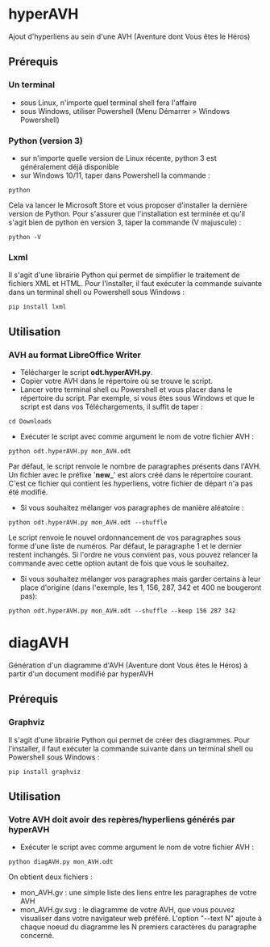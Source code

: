 # hyperAVH
Ajout d'hyperliens au sein d'une AVH (Aventure dont Vous êtes le Héros)
## Prérequis
### Un terminal
- sous Linux, n'importe quel terminal shell fera l'affaire
- sous Windows, utiliser Powershell (Menu Démarrer > Windows Powershell)
### Python (version 3)
- sur n'importe quelle version de Linux récente, python 3 est généralement déjà disponible
- sur Windows 10/11, taper dans Powershell la commande :
```
python
```
Cela va lancer le Microsoft Store et vous proposer d'installer la dernière version de Python. Pour s'assurer que l'installation est terminée et qu'il s'agit bien de python en version 3, taper la commande (V majuscule) :
```
python -V
```
### Lxml
Il s'agit d'une librairie Python qui permet de simplifier le traitement de fichiers XML et HTML.
Pour l'installer, il faut exécuter la commande suivante dans un terminal shell ou Powershell sous Windows :
```
pip install lxml
```
## Utilisation
### AVH au format LibreOffice Writer
- Télécharger le script **odt.hyperAVH.py**.
- Copier votre AVH dans le répertoire où se trouve le script.
- Lancer votre terminal shell ou Powershell et vous placer dans le répertoire du script. Par exemple, si vous êtes sous Windows et que le script est dans vos Téléchargements, il suffit de taper :
```
cd Downloads
```
- Exécuter le script avec comme argument le nom de votre fichier AVH :
```
python odt.hyperAVH.py mon_AVH.odt
```
Par défaut, le script renvoie le nombre de paragraphes présents dans l'AVH.
Un fichier avec le préfixe '**new_**' est alors créé dans le répertoire courant. C'est ce fichier qui contient les hyperliens, votre fichier de départ n'a pas été modifié.

- Si vous souhaitez mélanger vos paragraphes de manière aléatoire :
```
python odt.hyperAVH.py mon_AVH.odt --shuffle
```
Le script renvoie le nouvel ordonnancement de vos paragraphes sous forme d'une liste de numéros. Par défaut, le paragraphe 1 et le dernier restent inchangés. Si l'ordre ne vous convient pas, vous pouvez relancer la commande avec cette option autant de fois que vous le souhaitez.

- Si vous souhaitez mélanger vos paragraphes mais garder certains à leur place d'origine (dans l'exemple, les 1, 156, 287, 342 et 400 ne bougeront pas):
```
python odt.hyperAVH.py mon_AVH.odt --shuffle --keep 156 287 342
```

# diagAVH
Génération d'un diagramme d'AVH (Aventure dont Vous êtes le Héros) à partir d'un document modifié par hyperAVH
## Prérequis
### Graphviz
Il s'agit d'une librairie Python qui permet de créer des diagrammes.
Pour l'installer, il faut exécuter la commande suivante dans un terminal shell ou Powershell sous Windows :
```
pip install graphviz
```
## Utilisation
### Votre AVH doit avoir des repères/hyperliens générés par hyperAVH
- Exécuter le script avec comme argument le nom de votre fichier AVH :
```
python diagAVH.py mon_AVH.odt
```
On obtient deux fichiers :
- mon_AVH.gv : une simple liste des liens entre les paragraphes de votre AVH
- mon_AVH.gv.svg : le diagramme de votre AVH, que vous pouvez visualiser dans votre navigateur web préféré.
L'option "--text N" ajoute à chaque noeud du diagramme les N premiers caractères du paragraphe concerné.
